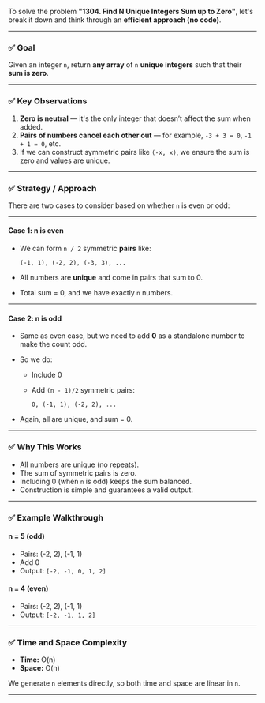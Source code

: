 To solve the problem **"1304. Find N Unique Integers Sum up to Zero"**, let's break it down and think through an **efficient approach (no code)**.

---

### ✅ **Goal**

Given an integer `n`, return **any array** of `n` **unique integers** such that their **sum is zero**.

---

### ✅ **Key Observations**

1. **Zero is neutral** — it's the only integer that doesn’t affect the sum when added.
2. **Pairs of numbers cancel each other out** — for example, `-3 + 3 = 0`, `-1 + 1 = 0`, etc.
3. If we can construct symmetric pairs like `(-x, x)`, we ensure the sum is zero and values are unique.

---

### ✅ **Strategy / Approach**

There are two cases to consider based on whether `n` is even or odd:

---

#### **Case 1: n is even**

* We can form `n / 2` symmetric **pairs** like:

  ```
  (-1, 1), (-2, 2), (-3, 3), ...
  ```
* All numbers are **unique** and come in pairs that sum to 0.
* Total sum = 0, and we have exactly `n` numbers.

---

#### **Case 2: n is odd**

* Same as even case, but we need to add **0** as a standalone number to make the count odd.
* So we do:

  * Include 0
  * Add `(n - 1)/2` symmetric pairs:

    ```
    0, (-1, 1), (-2, 2), ...
    ```
* Again, all are unique, and sum = 0.

---

### ✅ **Why This Works**

* All numbers are unique (no repeats).
* The sum of symmetric pairs is zero.
* Including 0 (when `n` is odd) keeps the sum balanced.
* Construction is simple and guarantees a valid output.

---

### ✅ **Example Walkthrough**

#### n = 5 (odd)

* Pairs: (-2, 2), (-1, 1)
* Add 0
* Output: `[-2, -1, 0, 1, 2]`

#### n = 4 (even)

* Pairs: (-2, 2), (-1, 1)
* Output: `[-2, -1, 1, 2]`

---

### ✅ **Time and Space Complexity**

* **Time:** O(n)
* **Space:** O(n)

We generate `n` elements directly, so both time and space are linear in `n`.

---
